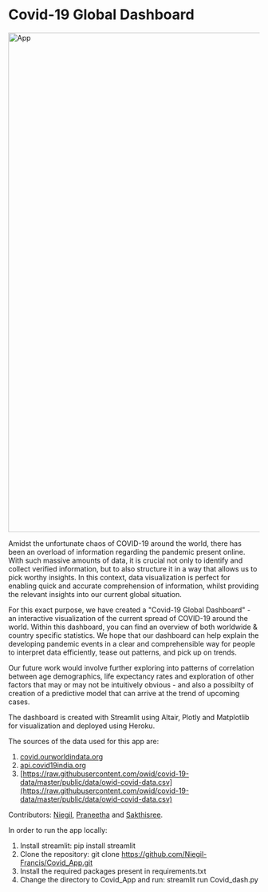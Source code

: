 # Covid-19 Global Dashboard
<img src="Covid_dash.gif" alt="App" width="1000"/>

Amidst the unfortunate chaos of COVID-19 around the world, there has been an overload of information regarding the pandemic present online. With such massive amounts of data, it is crucial not only to identify and collect verified information, but to also structure it in a way that allows us to pick worthy insights. In this context, data visualization is perfect for enabling quick and accurate comprehension of information, whilst providing the relevant insights into our current global situation.

For this exact purpose, we have created a "Covid-19 Global Dashboard" - an interactive visualization of the current spread of COVID-19 around the world. Within this dashboard, you can find an overview of both worldwide & country specific statistics. We hope that our dashboard can help explain the developing pandemic events in a clear and comprehensible way for people to interpret data efficiently, tease out patterns, and pick up on trends. 

Our future work would involve further exploring into patterns of correlation between age demographics, life expectancy rates and exploration of other factors that may or may not be intuitively obvious - and also a possibilty of creation of a predictive model that can arrive at the trend of upcoming cases.

The dashboard is created with Streamlit using Altair, Plotly and Matplotlib for visualization and deployed using Heroku. 

The sources of the data used for this app are:
1. [covid.ourworldindata.org](https://ourworldindata.org/coronavirus)
2. [api.covid19india.org](https://api.covid19india.org)
3. [https://raw.githubusercontent.com/owid/covid-19-data/master/public/data/owid-covid-data.csv](https://raw.githubusercontent.com/owid/covid-19-data/master/public/data/owid-covid-data.csv)

Contributors: [Niegil](https://github.com/Niegil-Francis), [Praneetha](https://github.com/1461praneetha) and [Sakthisree](https://github.com/Sakzsee).

<!-- Link to access the app: [Covid-19 Global Dashboard](https://covid19-overview.herokuapp.com/). -->

In order to run the app locally:
1. Install streamlit: pip install streamlit
2. Clone the repository: git clone https://github.com/Niegil-Francis/Covid_App.git
3. Install the required packages present in requirements.txt
4. Change the directory to Covid_App and run: streamlit run Covid_dash.py 

